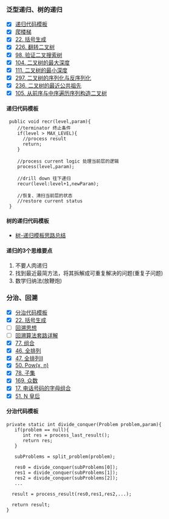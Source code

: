 ### 泛型递归、树的递归

- [X] [递归代码模板](https://shimo.im/docs/EICAr9lRPUIPHxsH/read)
- [X] [爬楼梯](https://leetcode-cn.com/problems/climbing-stairs/)
- [X] [22. 括号生成](https://leetcode-cn.com/problems/generate-parentheses/)
- [X] [226. 翻转二叉树](https://leetcode-cn.com/problems/invert-binary-tree/description/)
- [X] [98. 验证二叉搜索树](https://leetcode-cn.com/problems/validate-binary-search-tree/)
- [X] [104. 二叉树的最大深度](https://leetcode-cn.com/problems/maximum-depth-of-binary-tree/)
- [X] [111. 二叉树的最小深度](https://leetcode-cn.com/problems/minimum-depth-of-binary-tree/)
- [X] [297. 二叉树的序列化与反序列化](https://leetcode-cn.com/problems/serialize-and-deserialize-binary-tree/)
- [X] [236. 二叉树的最近公共祖先](https://leetcode-cn.com/problems/lowest-common-ancestor-of-a-binary-tree/)
- [X] [105. 从前序与中序遍历序列构造二叉树](https://leetcode-cn.com/problems/construct-binary-tree-from-preorder-and-inorder-traversal/)

#### 递归代码模板
```
 public void recr(level,param){
    //terminator 终止条件
    if(level > MAX_LEVEL){
      //process result
      return;
    }
    
    //process current logic 处理当前层的逻辑
    process(level,param);
    
    //drill down 往下递归
    recur(level:level+1,newParam);
    
    //恢复、清扫当前层的状态
    //restore current status
 }
```

#### 树的递归代码模板

- [树-递归模板思路总结](https://blog.csdn.net/qq_43539599/article/details/104531204)


#### 递归的3个思维要点
1. 不要人肉递归
2. 找到最近最简方法，将其拆解成可重复解决的问题(重复子问题)
3. 数学归纳法(放鞭炮)



### 分治、回溯

- [X] [分治代码模板](https://shimo.im/docs/zvlDqLLMFvcAF79A/read)
- [X] [22. 括号生成](https://leetcode-cn.com/problems/generate-parentheses/)
- [ ] [回溯思想](https://www.geeksforgeeks.org/backtracking-introduction/)
- [ ] [回溯算法套路详解](https://zhuanlan.zhihu.com/p/93530380)  
- [X] [77. 组合](https://leetcode-cn.com/problems/combinations/)
- [X] [46. 全排列](https://leetcode-cn.com/problems/permutations/)
- [X] [47. 全排列II](https://leetcode-cn.com/problems/permutations-ii/)
- [X] [50. Pow(x, n)](https://leetcode-cn.com/problems/powx-n/)
- [X] [78. 子集](https://leetcode-cn.com/problems/subsets/)
- [X] [169. 众数](https://leetcode-cn.com/problems/majority-element/description/)
- [X] [17. 电话号码的字母组合](https://leetcode-cn.com/problems/letter-combinations-of-a-phone-number/) 
- [X] [51. N 皇后](https://leetcode-cn.com/problems/n-queens/)

#### 分治代码模板

```
private static int divide_conquer(Problem problem,param){
   if(problem == null){
      int res = process_last_result();
      return res;
   }
   
   subProblems = split_problem(problem);
   
   res0 = divide_conquer(subProblems[0]);
   res1 = divide_conquer(subProblems[1]);
   res2 = divide_conquer(subProblems[2]);
   ...
   
  result = process_result(res0,res1,res2,...);
  
  return result;
}
```